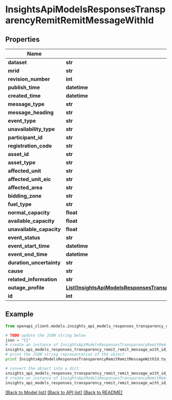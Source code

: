 # InsightsApiModelsResponsesTransparencyRemitRemitMessageWithId


## Properties
Name | Type | Description | Notes
------------ | ------------- | ------------- | -------------
**dataset** | **str** |  | [optional] 
**mrid** | **str** |  | [optional] 
**revision_number** | **int** |  | [optional] 
**publish_time** | **datetime** |  | [optional] 
**created_time** | **datetime** |  | [optional] 
**message_type** | **str** |  | [optional] 
**message_heading** | **str** |  | [optional] 
**event_type** | **str** |  | [optional] 
**unavailability_type** | **str** |  | [optional] 
**participant_id** | **str** |  | [optional] 
**registration_code** | **str** |  | [optional] 
**asset_id** | **str** |  | [optional] 
**asset_type** | **str** |  | [optional] 
**affected_unit** | **str** |  | [optional] 
**affected_unit_eic** | **str** |  | [optional] 
**affected_area** | **str** |  | [optional] 
**bidding_zone** | **str** |  | [optional] 
**fuel_type** | **str** |  | [optional] 
**normal_capacity** | **float** |  | [optional] 
**available_capacity** | **float** |  | [optional] 
**unavailable_capacity** | **float** |  | [optional] 
**event_status** | **str** |  | [optional] 
**event_start_time** | **datetime** |  | [optional] 
**event_end_time** | **datetime** |  | [optional] 
**duration_uncertainty** | **str** |  | [optional] 
**cause** | **str** |  | [optional] 
**related_information** | **str** |  | [optional] 
**outage_profile** | [**List[InsightsApiModelsResponsesTransparencyRemitDatasetRowsOutageProfileData]**](InsightsApiModelsResponsesTransparencyRemitDatasetRowsOutageProfileData.md) |  | [optional] 
**id** | **int** |  | [optional] 

## Example

```python
from openapi_client.models.insights_api_models_responses_transparency_remit_remit_message_with_id import InsightsApiModelsResponsesTransparencyRemitRemitMessageWithId

# TODO update the JSON string below
json = "{}"
# create an instance of InsightsApiModelsResponsesTransparencyRemitRemitMessageWithId from a JSON string
insights_api_models_responses_transparency_remit_remit_message_with_id_instance = InsightsApiModelsResponsesTransparencyRemitRemitMessageWithId.from_json(json)
# print the JSON string representation of the object
print InsightsApiModelsResponsesTransparencyRemitRemitMessageWithId.to_json()

# convert the object into a dict
insights_api_models_responses_transparency_remit_remit_message_with_id_dict = insights_api_models_responses_transparency_remit_remit_message_with_id_instance.to_dict()
# create an instance of InsightsApiModelsResponsesTransparencyRemitRemitMessageWithId from a dict
insights_api_models_responses_transparency_remit_remit_message_with_id_form_dict = insights_api_models_responses_transparency_remit_remit_message_with_id.from_dict(insights_api_models_responses_transparency_remit_remit_message_with_id_dict)
```
[[Back to Model list]](../README.md#documentation-for-models) [[Back to API list]](../README.md#documentation-for-api-endpoints) [[Back to README]](../README.md)


